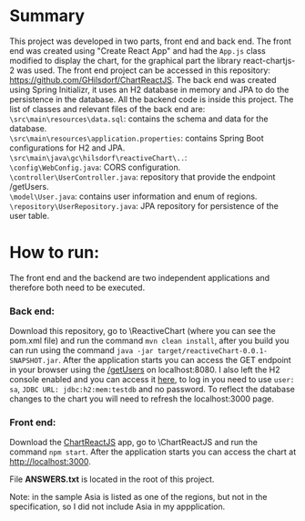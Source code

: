 # Summary
This project was developed in two parts, front end and back end.
The front end was created using "Create React App" and had the `App.js` class modified to display the chart, for the graphical part the library react-chartjs-2 was used. The front end project can be accessed in this repository: https://github.com/GHilsdorf/ChartReactJS.
The back end was created using Spring Initializr, it uses an H2 database in memory and JPA to do the persistence in the database. All the backend code is inside this project. The list of classes and relevant files of the back end are:   
`\src\main\resources\data.sql`: contains the schema and data for the database.   
`\src\main\resources\application.properties`: contains Spring Boot configurations for H2 and JPA.   
`\src\main\java\gc\hilsdorf\reactiveChart\..`:   
`\config\WebConfig.java`: CORS configuration.   
`\controller\UserController.java`: repository that provide the endpoint /getUsers.   
`\model\User.java`: contains user information and enum of regions.   
`\repository\UserRepository.java`: JPA repository for persistence of the user table.   

# How to run:
The front end and the backend are two independent applications and therefore both need to be executed.

### Back end:
Download this repository, go to \ReactiveChart (where you can see the pom.xml file) and run the command `mvn clean install`, after you build you can run using the command `java -jar target/reactiveChart-0.0.1-SNAPSHOT.jar`. After the application starts you can access the GET endpoint in your browser using the [/getUsers](http://localhost:8080/getUsers) on localhost:8080. I also left the H2 console enabled and you can access it [here](http://localhost:8080/h2-console/), to log in you need to use `user: sa`, `JDBC URL: jdbc:h2:mem:testdb` and no password. To reflect the database changes to the chart you will need to refresh the localhost:3000 page.

### Front end:
Download the [ChartReactJS](https://github.com/GHilsdorf/ChartReactJS) app, go to \ChartReactJS and run the command `npm start`. After the application starts you can access the chart at [http://localhost:3000](http://localhost:3000).



File **ANSWERS.txt** is located in the root of this project.

Note: in the sample Asia is listed as one of the regions, but not in the specification, so I did not include Asia in my appplication.